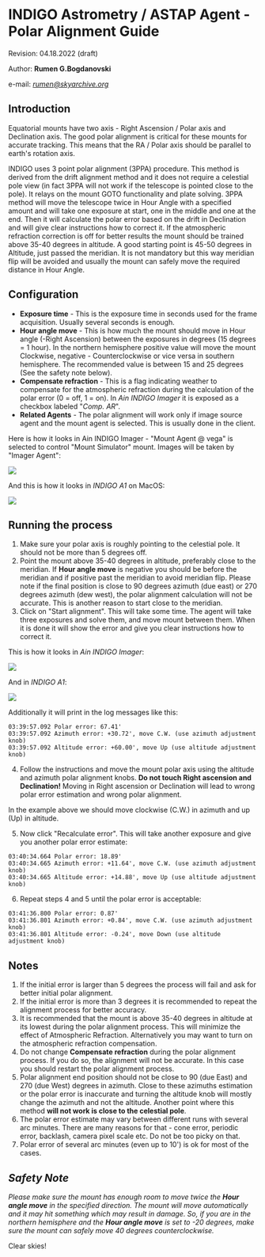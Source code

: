 # INDIGO Astrometry / ASTAP Agent - Polar Alignment Guide

Revision: 04.18.2022 (draft)

Author: **Rumen G.Bogdanovski**

e-mail: *rumen@skyarchive.org*

## Introduction

Equatorial mounts have two axis - Right Ascension / Polar axis and Declination axis. The good polar alignment is critical for these mounts for accurate tracking. This means that the RA / Polar axis should be parallel to earth's rotation axis.

INDIGO uses 3 point polar alignment (3PPA) procedure. This method is derived from the drift alignment method and it does not require a celestial pole view (in fact 3PPA will not work if the telescope is pointed close to the pole). It relays on the mount GOTO functionality and plate solving. 3PPA method will move the telescope twice in Hour Angle with a specified amount and will take one exposure at start, one in the middle and one at the end. Then it will calculate the polar error based on the drift in Declination and will give clear instructions how to correct it. If the atmospheric refraction correction is off for better results the mount should be trained above 35-40 degrees in altitude. A good starting point is 45-50 degrees in Altitude, just passed the meridian. It is not mandatory but this way meridian flip will be avoided and usually the mount can safely move the required distance in Hour Angle.

## Configuration
- **Exposure time** - This is the exposure time in seconds used for the frame acquisition. Usually several seconds is enough.
- **Hour angle move** - This is how much the mount should move in Hour angle (-Right Ascension) between the exposures in degrees (15 degrees = 1 hour). In the northern hemisphere positive value will move the mount Clockwise, negative - Counterclockwise or vice versa in southern hemisphere. The recommended value is between 15 and 25 degrees (See the safety note below).
- **Compensate refraction** - This is a flag indicating weather to compensate for the atmospheric refraction during the calculation of the polar error (0 = off, 1 = on). In *Ain INDIGO Imager* it is exposed as a checkbox labeled "*Comp. AR*".
- **Related Agents** - The polar alignment will work only if image source agent and the mount agent is selected. This is usually done in the client.

 Here is how it looks in Ain INDIGO Imager - "Mount Agent @ vega" is selected to control "Mount Simulator" mount. Images will be taken by "Imager Agent":

 ![](POLAR_ALIGNMENT/pa_config.png)

 And this is how it looks in *INDIGO A1* on MacOS:

 ![](POLAR_ALIGNMENT/pa_config_cm.png)

## Running the process
1. Make sure your polar axis is roughly pointing to the celestial pole. It should not be more than 5 degrees off.
2. Point the mount above 35-40 degrees in altitude, preferably close to the meridian. If **Hour angle move** is negative you should be before the meridian and if positive past the meridian to avoid meridian flip. Please note if the final position is close to 90 degrees azimuth (due east) or 270 degrees azimuth (dew west), the polar alignment calculation will not be accurate. This is another reason to start close to the meridian.
3. Click on "Start alignment". This will take some time. The agent will take three exposures and solve them, and move mount between them. When it is done it will show the error and give you clear instructions how to correct it.

 This is how it looks in *Ain INDIGO Imager*:

 ![](POLAR_ALIGNMENT/pa_start.png)

 And in *INDIGO A1*:

 ![](POLAR_ALIGNMENT/pa_start_cm.png)

 Additionally it will print in the log messages like this:

 ```
 03:39:57.092 Polar error: 67.41'
 03:39:57.092 Azimuth error: +30.72', move C.W. (use azimuth adjustment knob)
 03:39:57.092 Altitude error: +60.00', move Up (use altitude adjustment knob)
 ```

4. Follow the instructions and move the mount polar axis using the altitude and azimuth polar alignment knobs. **Do not touch Right ascension and Declination!** Moving in Right ascension or Declination will lead to wrong polar error estimation and wrong polar alignment.

 In the example above we should move clockwise (C.W.) in azimuth and up (Up) in altitude.

5. Now click "Recalculate error". This will take another exposure and give you another polar error estimate:

 ```
 03:40:34.664 Polar error: 18.89'
 03:40:34.665 Azimuth error: +11.64', move C.W. (use azimuth adjustment knob)
 03:40:34.665 Altitude error: +14.88', move Up (use altitude adjustment knob)
 ```

6. Repeat steps 4 and 5 until the polar error is acceptable:

 ```
 03:41:36.800 Polar error: 0.87'
 03:41:36.801 Azimuth error: +0.84', move C.W. (use azimuth adjustment knob)
 03:41:36.801 Altitude error: -0.24', move Down (use altitude adjustment knob)
 ```

## Notes
1. If the initial error is larger than 5 degrees the process will fail and ask for better initial polar alignment.
2. If the initial error is more than 3 degrees it is recommended to repeat the alignment process for better accuracy.
3. It is recommended that the mount is above 35-40 degrees in altitude at its lowest during the polar alignment process. This will minimize the effect of Atmospheric Refraction. Alternatively you may want to turn on the atmospheric refraction compensation.
4. Do not change **Compensate refraction** during the polar alignment process. If you do so, the alignment will not be accurate. In this case you should restart the polar alignment process.
5. Polar alignment end position should not be close to 90 (due East) and 270 (due West) degrees in azimuth. Close to these azimuths estimation or the polar error is inaccurate and turning the altitude knob will mostly change the azimuth and not the altitude. Another point where this method **will not work is close to the celestial pole**.
6. The polar error estimate may vary between different runs with several arc minutes. There are many reasons for that - cone error, periodic error, backlash, camera pixel scale etc. Do not be too picky on that.
7. Polar error of several arc minutes (even up to 10') is ok for most of the cases.

## *Safety Note*
*Please make sure the mount has enough room to move twice the **Hour angle move** in the specified direction. The mount will move automatically and it may hit something which may result in damage. So, if you are in the northern hemisphere and the **Hour angle move** is set to -20 degrees, make sure the mount can safely move 40 degrees counterclockwise.*

Clear skies!  
